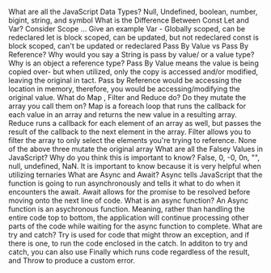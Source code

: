 What are all the JavaScript Data Types?
Null, Undefined, boolean, number, bigint, string, and symbol
What is the Difference Between Const Let and Var? Consider Scope ... Give an example
Var - Globally scoped, can be redeclared
let is block scoped, can be updated, but not redeclared
const is block scoped, can't be updated or redeclared
Pass By Value vs Pass By Reference? Why would you say a String is pass by value/ or a value type? Why is an object a reference type?
Pass By Value means the value is being copied over- but when utilized, only the copy is accessed and/or modified, leaving the original in tact. Pass by Reference would be accessing the location in memory, therefore, you would be accessing/modifying the original value.
What do Map , Filter and Reduce do? Do they mutate the array you call them on?
Map is a foreach loop that runs the callback for each value in an array and returns the new value in a resulting array.
Reduce runs a callback for each element of an array as well, but passes the result of the callback to the next element in the array.
Filter allows you to filter the array to only select the elements you're trying to reference.
None of the above three mutate the original array
What are all the Falsey Values in JavaScript? Why do you think this is important to know?
False, 0, -0, 0n, "", null, undefined, NaN. It is important to know because it is very helpful when utilizing ternaries 
What are Async and Await?
Async tells JavaScript that the function is going to run asynchronously and tells it what to do when it encounters the await. Await allows for the promise to be resolved before moving onto the next line of code.
What is an async function?
An Async function is an asychronous function. Meaning, rather than handling the entire code top to bottom, the application will continue processing other parts of the code while waiting for the async function to complete.
What are try and catch?
Try is used for code that might throw an exception, and if there is one, to run the code enclosed in the catch. In additon to try and catch, you can also use Finally which runs code regardless of the result, and Throw to produce a custom error.    